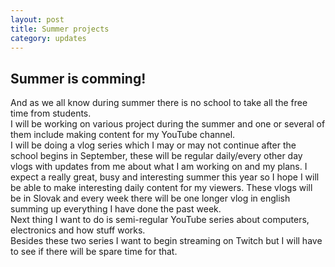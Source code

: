```yaml
---
layout: post
title: Summer projects
category: updates
---
```

## Summer is comming!
And as we all know during summer there is no school to take all the free time from students.  
I will be working on various project during the summer and one or several of them include making content for my YouTube channel.  
I will be doing a vlog series which I may or may not continue after the school begins in September, these will be regular daily/every other day vlogs with updates from me about what I am working on and my plans. I expect a really great, busy and interesting summer this year so I hope I will be able to make interesting daily content for my viewers. These vlogs will be in Slovak and every week there will be one longer vlog in english summing up everything I have done the past week.  
Next thing I want to do is semi-regular YouTube series about computers, electronics and how stuff works.  
Besides these two series I want to begin streaming on Twitch  but I will have to see if there will be spare time for that.